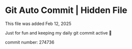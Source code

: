 # Git Auto Commit | Hidden File

This file was added Feb 12, 2025

Just for fun and keeping my daily git commit active 🤪

commit number: 274736
